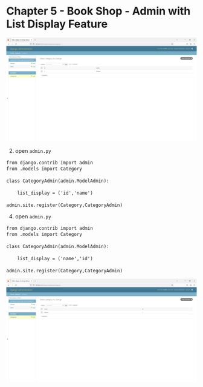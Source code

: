 # Chapter 5 - Book Shop - Admin with List Display Feature
 
![Image](1.PNG)

2. open `admin.py`

```
from django.contrib import admin
from .models import Category

class CategoryAdmin(admin.ModelAdmin):

    list_display = ('id','name')

admin.site.register(Category,CategoryAdmin)
```

4. open `admin.py`

```
from django.contrib import admin
from .models import Category

class CategoryAdmin(admin.ModelAdmin):

    list_display = ('name','id')

admin.site.register(Category,CategoryAdmin)
```

![Image](3.PNG)
